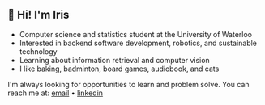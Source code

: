 ## 🌷 Hi! I'm Iris 
- Computer science and statistics student at the University of Waterloo
- Interested in backend software development, robotics, and sustainable technology
- Learning about information retrieval and computer vision
- I like baking, badminton, board games, audiobook, and cats

I'm always looking for opportunities to learn and problem solve. You can reach me at: [email](mailto:i3mo@uwaterloo.ca) • [linkedin](https://www.linkedin.com/in/iris-zq-mo/)

<!--
**Irisimoo/Irisimoo** is a ✨ _special_ ✨ repository because its `README.md` (this file) appears on your GitHub profile.

Here are some ideas to get you started:

- 🔭 I’m currently working on ...
- 🌱 I’m currently learning ...
- 👯 I’m looking to collaborate on ...
- 🤔 I’m looking for help with ...
- 💬 Ask me about ...
- 📫 How to reach me: ...
- 😄 Pronouns: ...
- ⚡ Fun fact: ...
-->
